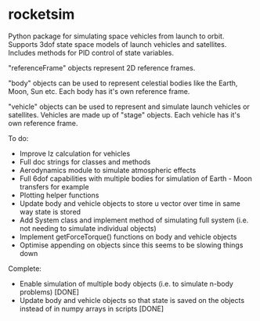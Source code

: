 # rocketsim
Python package for simulating space vehicles from launch to orbit. Supports 3dof state space models of launch vehicles and satellites. Includes methods for PID control of state variables.

"referenceFrame" objects represent 2D reference frames.

"body" objects can be used to represent celestial bodies like the Earth, Moon, Sun etc. Each body has it's own reference frame.

"vehicle" objects can be used to represent and simulate launch vehicles or satellites. Vehicles are made up of "stage" objects. Each vehicle has it's own reference frame.

To do:
- Improve Iz calculation for vehicles
- Full doc strings for classes and methods
- Aerodynamics module to simulate atmospheric effects
- Full 6dof capabilities with multiple bodies for simulation of Earth - Moon transfers for example
- Plotting helper functions
- Update body and vehicle objects to store u vector over time in same way state is stored
- Add System class and implement method of simulating full system (i.e. not needing to simulate individual objects)
- Implement getForceTorque() functions on body and vehicle objects
- Optimise appending on objects since this seems to be slowing things down

Complete:
- Enable simulation of multiple body objects (i.e. to simulate n-body problems) [DONE]
- Update body and vehicle objects so that state is saved on the objects instead of in numpy arrays in scripts [DONE]
